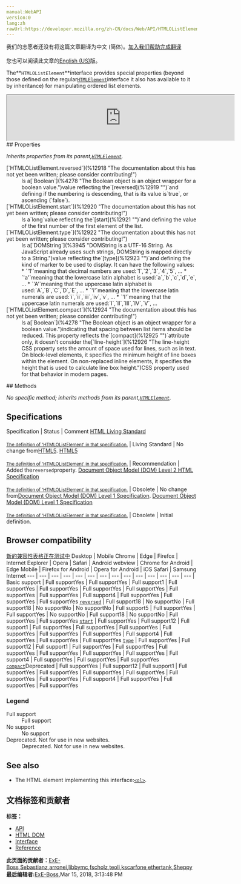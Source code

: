 ```yaml
---
manual:WebAPI
version:0
lang:zh
rawUrl:https://developer.mozilla.org/zh-CN/docs/Web/API/HTMLOListElement
---
```




<bdi>我们的志愿者还没有将这篇文章翻译为<bdi>中文 (简体)</bdi>。[加入我们帮助完成翻译](%12916 "")<br></br>您也可以阅读此文章的[English (US)](%12917 "")版。</bdi>







The**`HTMLOListElement`**interface provides special properties (beyond those defined on the regular[`HTMLElement`](%12142 "The HTMLElement interface represents any HTML element. Some elements directly implement this interface, others implement it via an interface that inherits it.")interface it also has available to it by inheritance) for manipulating ordered list elements.

<iframe src='https://mdn.mozillademos.org/en-US/docs/Web/API/HTMLOListElement$samples/inheritance_diagram?revision=1367374' width='600' height='120'></iframe>
## Properties<a name="Properties"></a>


<em>Inherits properties from its parent,[`HTMLElement`](%12142 "The HTMLElement interface represents any HTML element. Some elements directly implement this interface, others implement it via an interface that inherits it.").</em>

<dl><dt>[`HTMLOListElement.reversed`](%12918 "The documentation about this has not yet been written; please consider contributing!")</dt><dd>Is a[`Boolean`](%4278 "The Boolean object is an object wrapper for a boolean value.")value reflecting the`[reversed](%12919 "")`and defining if the numbering is descending, that is its value is`true`, or ascending (`false`).</dd><dt>[`HTMLOListElement.start`](%12920 "The documentation about this has not yet been written; please consider contributing!")</dt><dd>Is a`long`value reflecting the`[start](%12921 "")`and defining the value of the first number of the first element of the list.</dd><dt>[`HTMLOListElement.type`](%12922 "The documentation about this has not yet been written; please consider contributing!")</dt><dd>Is a[`DOMString`](%3945 "DOMString is a UTF-16 String. As JavaScript already uses such strings, DOMString is mapped directly to a String.")value reflecting the`[type](%12923 "")`and defining the kind of marker to be used to display. It can have the following values:
* `'1'`meaning that decimal numbers are used:`1`,`2`,`3`,`4`,`5`, …
* `'a'`meaning that the lowercase latin alphabet is used:`a`,`b`,`c`,`d`,`e`, …
* `'A'`meaning that the uppercase latin alphabet is used:`A`,`B`,`C`,`D`,`E`, …
* `'i'`meaning that the lowercase latin numerals are used:`i`,`ii`,`iii`,`iv`,`v`, …
* `'I'`meaning that the uppercase latin numerals are used:`I`,`II`,`III`,`IV`,`V`, …
</dd><dt>[`HTMLOListElement.compact`](%12924 "The documentation about this has not yet been written; please consider contributing!")<i></i></dt><dd>Is a[`Boolean`](%4278 "The Boolean object is an object wrapper for a boolean value.")indicating that spacing between list items should be reduced. This property reflects the`[compact](%12925 "")`attribute only, it doesn&#39;t consider the[`line-height`](%12926 "The line-height CSS property sets the amount of space used for lines, such as in text. On block-level elements, it specifies the minimum height of line boxes within the element. On non-replaced inline elements, it specifies the height that is used to calculate line box height.")CSS property used for that behavior in modern pages.</dd></dl>
## Methods<a name="Methods"></a>


<em>No specific method; inherits methods from its parent,[`HTMLElement`](%12142 "The HTMLElement interface represents any HTML element. Some elements directly implement this interface, others implement it via an interface that inherits it.").</em>


## Specifications<a name="Specifications"></a>
Specification | Status | Comment 
[HTML Living Standard<br></br><small>The definition of &#39;HTMLOListElement&#39; in that specification.</small>](%12927 "") | Living Standard | No change from[HTML5](%12136 "The 'HTML5' specification"). 
[HTML5<br></br><small>The definition of &#39;HTMLOListElement&#39; in that specification.</small>](%12928 "") | Recommendation | Added the`reversed`property. 
[Document Object Model (DOM) Level 2 HTML Specification<br></br><small>The definition of &#39;HTMLOListElement&#39; in that specification.</small>](%12929 "") | Obsolete | No change from[Document Object Model (DOM) Level 1 Specification](%4414 "The 'Document Object Model (DOM) Level 1 Specification' specification"). 
[Document Object Model (DOM) Level 1 Specification<br></br><small>The definition of &#39;HTMLOListElement&#39; in that specification.</small>](%12930 "") | Obsolete | Initial definition. 


## Browser compatibility<a name="Browser_compatibility"></a>
[新的兼容性表格正在测试中<i></i>](%3360 "")
<abbr>Desktop<i></i></abbr> | <abbr>Mobile<i></i></abbr> 
<abbr>Chrome<i></i></abbr> | <abbr>Edge<i></i></abbr> | <abbr>Firefox<i></i></abbr> | <abbr>Internet Explorer<i></i></abbr> | <abbr>Opera<i></i></abbr> | <abbr>Safari<i></i></abbr> | <abbr>Android webview<i></i></abbr> | <abbr>Chrome for Android<i></i></abbr> | <abbr>Edge Mobile<i></i></abbr> | <abbr>Firefox for Android<i></i></abbr> | <abbr>Opera for Android<i></i></abbr> | <abbr>iOS Safari<i></i></abbr> | <abbr>Samsung Internet<i></i></abbr> 
 ---  |  ---  |  ---  |  ---  |  ---  |  ---  |  ---  |  ---  |  ---  |  ---  |  ---  |  ---  |  ---  |  ---  | 
Basic support | <abbr>Full support</abbr>Yes | <abbr>Full support</abbr>Yes | <abbr>Full support</abbr>1 | <abbr>Full support</abbr>Yes | <abbr>Full support</abbr>Yes | <abbr>Full support</abbr>Yes | <abbr>Full support</abbr>Yes | <abbr>Full support</abbr>Yes | <abbr>Full support</abbr>Yes | <abbr>Full support</abbr>4 | <abbr>Full support</abbr>Yes | <abbr>Full support</abbr>Yes | <abbr>Full support</abbr>Yes 
[`reversed`](%12931 "") | <abbr>Full support</abbr>18 | <abbr>No support</abbr>No | <abbr>Full support</abbr>18 | <abbr>No support</abbr>No | <abbr>No support</abbr>No | <abbr>Full support</abbr>5 | <abbr>Full support</abbr>Yes | <abbr>Full support</abbr>Yes | <abbr>No support</abbr>No | <abbr>Full support</abbr>18 | <abbr>No support</abbr>No | <abbr>Full support</abbr>Yes | <abbr>Full support</abbr>Yes 
[`start`](%12932 "") | <abbr>Full support</abbr>Yes | <abbr>Full support</abbr>12 | <abbr>Full support</abbr>1 | <abbr>Full support</abbr>Yes | <abbr>Full support</abbr>Yes | <abbr>Full support</abbr>Yes | <abbr>Full support</abbr>Yes | <abbr>Full support</abbr>Yes | <abbr>Full support</abbr>Yes | <abbr>Full support</abbr>4 | <abbr>Full support</abbr>Yes | <abbr>Full support</abbr>Yes | <abbr>Full support</abbr>Yes 
[`type`](%12933 "") | <abbr>Full support</abbr>Yes | <abbr>Full support</abbr>12 | <abbr>Full support</abbr>1 | <abbr>Full support</abbr>Yes | <abbr>Full support</abbr>Yes | <abbr>Full support</abbr>Yes | <abbr>Full support</abbr>Yes | <abbr>Full support</abbr>Yes | <abbr>Full support</abbr>Yes | <abbr>Full support</abbr>4 | <abbr>Full support</abbr>Yes | <abbr>Full support</abbr>Yes | <abbr>Full support</abbr>Yes 
[`compact`](%12934 "")<abbr>Deprecated<i></i></abbr> | <abbr>Full support</abbr>Yes | <abbr>Full support</abbr>12 | <abbr>Full support</abbr>1 | <abbr>Full support</abbr>Yes | <abbr>Full support</abbr>Yes | <abbr>Full support</abbr>Yes | <abbr>Full support</abbr>Yes | <abbr>Full support</abbr>Yes | <abbr>Full support</abbr>Yes | <abbr>Full support</abbr>4 | <abbr>Full support</abbr>Yes | <abbr>Full support</abbr>Yes | <abbr>Full support</abbr>Yes 


### Legend<a name="Legend"></a>
<dl><dt><abbr>Full support</abbr></dt><dd>Full support</dd><dt><abbr>No support</abbr></dt><dd>No support</dd><dt><abbr>Deprecated. Not for use in new websites.<i></i></abbr></dt><dd>Deprecated. Not for use in new websites.</dd></dl>

## See also<a name="See_also"></a>

* The HTML element implementing this interface:[`<ol>`](%12759 "The HTML <ol> element represents an ordered list of items, typically rendered as a numbered list.").



## 文档标签和贡献者
**标签：**
* [API](%50 "")
* [HTML DOM](%6889 "")
* [Interface](%3380 "")
* [Reference](%3381 "")

**此页面的贡献者：**[ExE-Boss](%3990 ""),[Sebastianz](%4468 ""),[arronei](%3893 ""),[libbymc](%5110 ""),[fscholz](%60 ""),[teoli](%160 ""),[kscarfone](%3900 ""),[ethertank](%65 ""),[Sheppy](%405 "")
**最后编辑者:**[ExE-Boss](%3990 ""),<time>Mar 15, 2018, 3:13:48 PM</time>


